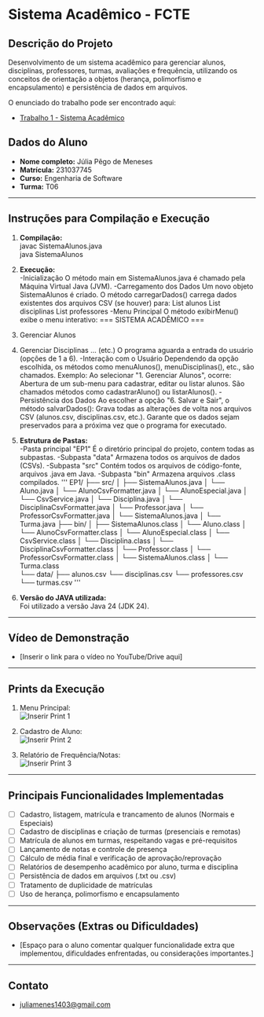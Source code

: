 # Sistema Acadêmico - FCTE

## Descrição do Projeto

Desenvolvimento de um sistema acadêmico para gerenciar alunos, disciplinas, professores, turmas, avaliações e frequência, utilizando os conceitos de orientação a objetos (herança, polimorfismo e encapsulamento) e persistência de dados em arquivos.

O enunciado do trabalho pode ser encontrado aqui:
- [Trabalho 1 - Sistema Acadêmico](https://github.com/lboaventura25/OO-T06_2025.1_UnB_FCTE/blob/main/trabalhos/ep1/README.md)

## Dados do Aluno

- **Nome completo:** Júlia Pêgo de Meneses
- **Matrícula:** 231037745
- **Curso:** Engenharia de Software
- **Turma:** T06

---

## Instruções para Compilação e Execução

1. **Compilação:**  
   javac SistemaAlunos.java  
   java SistemaAlunos    

2. **Execução:**  
-Inicialização
O método main em SistemaAlunos.java é chamado pela Máquina Virtual Java (JVM).
-Carregamento dos Dados
Um novo objeto SistemaAlunos é criado. O método carregarDados() carrega dados existentes dos arquivos CSV (se houver) para:
List<Aluno> alunos
List<Disciplina> disciplinas
List<Professor> professores
-Menu Principal
O método exibirMenu() exibe o menu interativo:
=== SISTEMA ACADÊMICO ===
1. Gerenciar Alunos
2. Gerenciar Disciplinas
... (etc.)
O programa aguarda a entrada do usuário (opções de 1 a 6).
-Interação com o Usuário
Dependendo da opção escolhida, os métodos como menuAlunos(), menuDisciplinas(), etc., são chamados.
Exemplo: Ao selecionar "1. Gerenciar Alunos", ocorre:
Abertura de um sub-menu para cadastrar, editar ou listar alunos.
São chamados métodos como cadastrarAluno() ou listarAlunos().
-Persistência dos Dados
Ao escolher a opção "6. Salvar e Sair", o método salvarDados():
Grava todas as alterações de volta nos arquivos CSV (alunos.csv, disciplinas.csv, etc.).
Garante que os dados sejam preservados para a próxima vez que o programa for executado.

3. **Estrutura de Pastas:**  
-Pasta principal "EP1"
É o diretório principal do projeto, contem todas as subpastas.
-Subpasta "data"
Armazena todos os arquivos de dados (CSVs).
-Subpasta "src"
Contém todos os arquivos de código-fonte, arquivos .java em Java.
-Subpasta "bin"
Armazena arquivos .class compilados.
'''
EP1/
├── src/
│   ├── SistemaAlunos.java
│   └── Aluno.java
│   └── AlunoCsvFormatter.java
│   └── AlunoEspecial.java
│   └── CsvService.java
│   └── Disciplina.java
│   └── DisciplinaCsvFormatter.java
│   └── Professor.java
│   └── ProfessorCsvFormatter.java
│   └── SistemaAlunos.java
│   └── Turma.java
├── bin/ 
│   ├── SistemaAlunos.class
│   └── Aluno.class
│   └── AlunoCsvFormatter.class
│   └── AlunoEspecial.class
│   └── CsvService.class
│   └── Disciplina.class
│   └── DisciplinaCsvFormatter.class
│   └── Professor.class
│   └── ProfessorCsvFormatter.class
│   └── SistemaAlunos.class
│   └── Turma.class           
└── data/
    ├── alunos.csv
    └── disciplinas.csv
    └── professores.csv
    └── turmas.csv
   '''

3. **Versão do JAVA utilizada:**  
   Foi utilizado a versão Java 24 (JDK 24).

---

## Vídeo de Demonstração

- [Inserir o link para o vídeo no YouTube/Drive aqui]

---

## Prints da Execução

1. Menu Principal:  
   ![Inserir Print 1](caminho/do/print1.png)

2. Cadastro de Aluno:  
   ![Inserir Print 2](caminho/do/print2.png)

3. Relatório de Frequência/Notas:  
   ![Inserir Print 3](caminho/do/print3.png)

---

## Principais Funcionalidades Implementadas

- [ ] Cadastro, listagem, matrícula e trancamento de alunos (Normais e Especiais)
- [ ] Cadastro de disciplinas e criação de turmas (presenciais e remotas)
- [ ] Matrícula de alunos em turmas, respeitando vagas e pré-requisitos
- [ ] Lançamento de notas e controle de presença
- [ ] Cálculo de média final e verificação de aprovação/reprovação
- [ ] Relatórios de desempenho acadêmico por aluno, turma e disciplina
- [ ] Persistência de dados em arquivos (.txt ou .csv)
- [ ] Tratamento de duplicidade de matrículas
- [ ] Uso de herança, polimorfismo e encapsulamento

---

## Observações (Extras ou Dificuldades)

- [Espaço para o aluno comentar qualquer funcionalidade extra que implementou, dificuldades enfrentadas, ou considerações importantes.]

---

## Contato

- juliamenes1403@gmail.com
